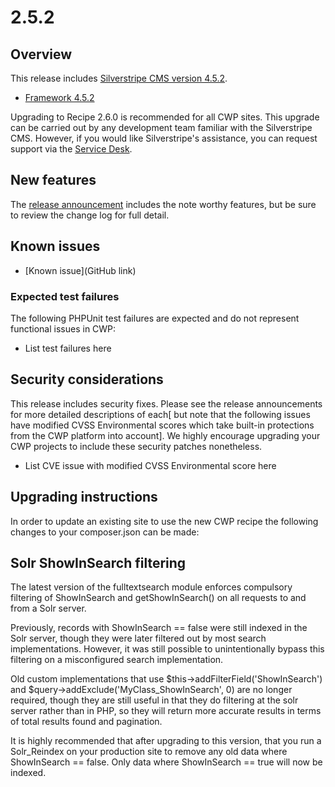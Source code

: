 # 2.5.2

## Overview

This release includes [Silverstripe CMS version 4.5.2](https://docs.silverstripe.org/en/4/changelogs/4.5.2/).

- [Framework 4.5.2](https://docs.silverstripe.org/en/4/changelogs/4.5.2/)

Upgrading to Recipe 2.6.0 is recommended for all CWP sites. This upgrade can be carried out by any development team familiar with the Silverstripe CMS. However, if you would like Silverstripe's assistance, you can request support via the [Service Desk](https://www.cwp.govt.nz/service-desk/new-request/).

## New features

The [release announcement](#) includes the note worthy features, but be sure to review the change log for full detail.

## Known issues

* [Known issue](GitHub link)

### Expected test failures

The following PHPUnit test failures are expected and do not represent functional issues in CWP:

* List test failures here

## Security considerations

This release includes security fixes. Please see the release announcements for more detailed descriptions of each[ but note that the following issues have modified CVSS Environmental scores which take built-in protections from the CWP platform into account]. We highly encourage upgrading your CWP projects to include these security patches nonetheless.

* List CVE issue with modified CVSS Environmental score here

## Upgrading instructions

In order to update an existing site to use the new CWP recipe the following changes to your composer.json can be made:

## Solr ShowInSearch filtering

The latest version of the fulltextsearch module enforces compulsory filtering of ShowInSearch and getShowInSearch() on all requests to and from a Solr server.

Previously, records with ShowInSearch == false were still indexed in the Solr server, though they were later filtered out by most search implementations. However, it was still possible to unintentionally bypass this filtering on a misconfigured search implementation.

Old custom implementations that use $this->addFilterField('ShowInSearch') and $query->addExclude('MyClass_ShowInSearch', 0) are no longer required, though they are still useful in that they do filtering at the solr server rather than in PHP, so they will return more accurate results in terms of total results found and pagination.

It is highly recommended that after upgrading to this version, that you run a Solr_Reindex on your production site to remove any old data where ShowInSearch == false.  Only data where ShowInSearch == true will now be indexed.
